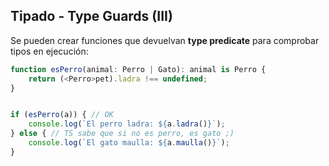 ## Tipado - Type Guards (III)

Se pueden crear funciones que devuelvan **type predicate** para comprobar tipos en ejecución:

```ts
function esPerro(animal: Perro | Gato): animal is Perro {
    return (<Perro>pet).ladra !== undefined;
}


if (esPerro(a)) { // OK
    console.log(`El perro ladra: ${a.ladra()}`);
} else { // TS sabe que si no es perro, es gato ;)
    console.log(`El gato maulla: ${a.maulla()}`);
}
```